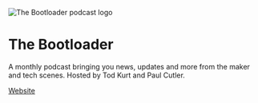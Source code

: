 ![The Bootloader podcast logo](https://github.com/prcutler/the-bootloader/blob/main/assets/images/bootloader-logo-600px.jpg)

# The Bootloader
A monthly podcast bringing you news, updates and more from the maker and tech scenes.  Hosted by Tod Kurt and Paul Cutler.

[Website](https://thebootloader.net)

 
